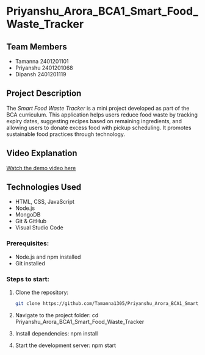# Priyanshu_Arora_BCA1_Smart_Food_Waste_Tracker

## Team Members
- Tamanna 2401201101
- Priyanshu 2401201068
- Dipansh 2401201119

## Project Description
The *Smart Food Waste Tracker* is a mini project developed as part of the BCA curriculum. This application helps users reduce food waste by tracking expiry dates, suggesting recipes based on remaining ingredients, and allowing users to donate excess food with pickup scheduling. It promotes sustainable food practices through technology.

## Video Explanation
[Watch the demo video here](https://drive.google.com/file/d/1h1k6vd32vln6-zmJdOLHKDgt6P3j5fIR/view?usp=drive_link)  


## Technologies Used
- HTML, CSS, JavaScript
- Node.js 
- MongoDB 
- Git & GitHub
- Visual Studio Code

### Prerequisites:
- Node.js and npm installed
- Git installed

### Steps to start:
1. Clone the repository:
   ```bash
   git clone https://github.com/Tamanna1305/Priyanshu_Arora_BCA1_Smart_Food_Waste_Tracker.git

2. Navigate to the project folder:
   cd Priyanshu_Arora_BCA1_Smart_Food_Waste_Tracker

3. Install dependencies:
   npm install

4. Start the development server:
   npm start